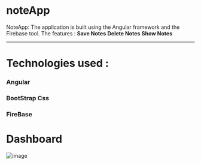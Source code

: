 # noteApp
NoteApp: The application is built using the Angular framework and the Firebase tool.
The features : 
**Save Notes**
**Delete Notes**
**Show Notes**

---

# Technologies used :
### Angular
### BootStrap Css
### FireBase

# Dashboard
![image](https://github.com/user-attachments/assets/d579edcb-cf56-4eef-b173-7da1ac859da3)

